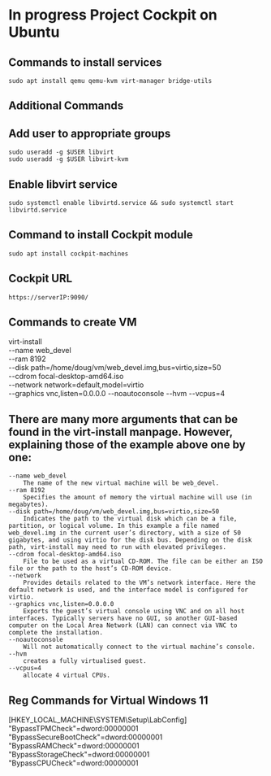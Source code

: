 # In progress Project Cockpit on Ubuntu

## Commands to install services
    sudo apt install qemu qemu-kvm virt-manager bridge-utils

## Additional Commands
## Add user to appropriate groups
    sudo useradd -g $USER libvirt
    sudo useradd -g $USER libvirt-kvm
## Enable libvirt service
    sudo systemctl enable libvirtd.service && sudo systemctl start libvirtd.service

## Command to install Cockpit module
    sudo apt install cockpit-machines

## Cockpit URL
    https://serverIP:9090/

## Commands to create VM
virt-install \
 --name web_devel \
 --ram 8192 \
 --disk path=/home/doug/vm/web_devel.img,bus=virtio,size=50 \
 --cdrom focal-desktop-amd64.iso \
 --network network=default,model=virtio \
 --graphics vnc,listen=0.0.0.0 --noautoconsole --hvm --vcpus=4

 ## There are many more arguments that can be found in the virt-install manpage. However, explaining those of the example above one by one:

    --name web_devel
        The name of the new virtual machine will be web_devel.
    --ram 8192
        Specifies the amount of memory the virtual machine will use (in megabytes).
    --disk path=/home/doug/vm/web_devel.img,bus=virtio,size=50
        Indicates the path to the virtual disk which can be a file, partition, or logical volume. In this example a file named web_devel.img in the current user’s directory, with a size of 50 gigabytes, and using virtio for the disk bus. Depending on the disk path, virt-install may need to run with elevated privileges.
    --cdrom focal-desktop-amd64.iso
        File to be used as a virtual CD-ROM. The file can be either an ISO file or the path to the host’s CD-ROM device.
    --network
        Provides details related to the VM’s network interface. Here the default network is used, and the interface model is configured for virtio.
    --graphics vnc,listen=0.0.0.0
        Exports the guest’s virtual console using VNC and on all host interfaces. Typically servers have no GUI, so another GUI-based computer on the Local Area Network (LAN) can connect via VNC to complete the installation.
    --noautoconsole
        Will not automatically connect to the virtual machine’s console.
    --hvm
        creates a fully virtualised guest.
    --vcpus=4 
        allocate 4 virtual CPUs.

## Reg Commands for Virtual Windows 11
[HKEY_LOCAL_MACHINE\SYSTEM\Setup\LabConfig]
    "BypassTPMCheck"=dword:00000001
    "BypassSecureBootCheck"=dword:00000001
    "BypassRAMCheck"=dword:00000001
    "BypassStorageCheck"=dword:00000001
    "BypassCPUCheck"=dword:00000001
